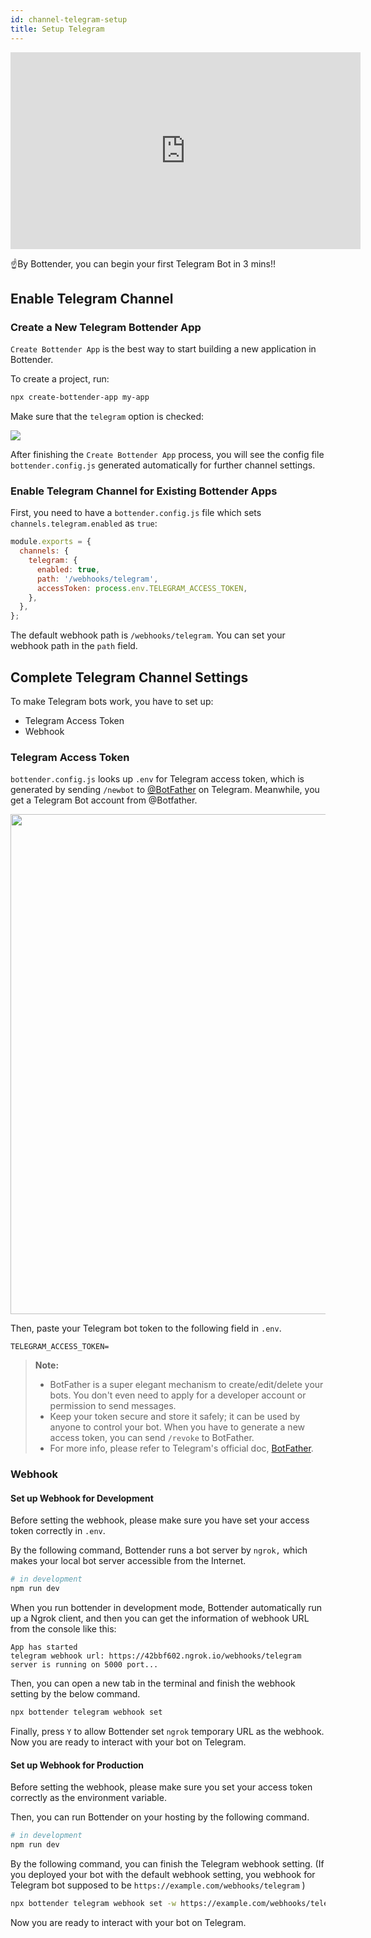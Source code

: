 ```yaml
---
id: channel-telegram-setup
title: Setup Telegram
---
```


<iframe width="560" height="315" src="https://www.youtube.com/embed/h5Mg8gNp8vk" frameborder="0" allow="accelerometer; autoplay; encrypted-media; gyroscope; picture-in-picture" allowfullscreen></iframe>

<br/>

☝️By Bottender, you can begin your first Telegram Bot in 3 mins!!

## Enable Telegram Channel

### Create a New Telegram Bottender App

`Create Bottender App` is the best way to start building a new application in Bottender.

To create a project, run:

```sh
npx create-bottender-app my-app
```

Make sure that the `telegram` option is checked:

![](https://user-images.githubusercontent.com/3382565/67851226-f2b7f200-fb44-11e9-951d-c0050db88ed3.png)

After finishing the `Create Bottender App` process, you will see the config file `bottender.config.js` generated automatically for further channel settings.

### Enable Telegram Channel for Existing Bottender Apps

First, you need to have a `bottender.config.js` file which sets `channels.telegram.enabled` as `true`:

```js
module.exports = {
  channels: {
    telegram: {
      enabled: true,
      path: '/webhooks/telegram',
      accessToken: process.env.TELEGRAM_ACCESS_TOKEN,
    },
  },
};
```

The default webhook path is `/webhooks/telegram`. You can set your webhook path in the `path` field.

## Complete Telegram Channel Settings

To make Telegram bots work, you have to set up:

- Telegram Access Token
- Webhook

### Telegram Access Token

`bottender.config.js` looks up `.env` for Telegram access token, which is generated by sending `/newbot` to [@BotFather](https://t.me/BotFather) on Telegram. Meanwhile, you get a Telegram Bot account from @Botfather.

 <p><img width="800px" src="https://user-images.githubusercontent.com/662387/71246889-9312e180-2352-11ea-97da-9a5adc014fda.png"></p>

Then, paste your Telegram bot token to the following field in `.env`.

```
TELEGRAM_ACCESS_TOKEN=
```

> **Note:**
>
> - BotFather is a super elegant mechanism to create/edit/delete your bots. You don't even need to apply for a developer account or permission to send messages.
> - Keep your token secure and store it safely; it can be used by anyone to control your bot. When you have to generate a new access token, you can send `/revoke` to BotFather.
> - For more info, please refer to Telegram's official doc, [BotFather](https://core.telegram.org/bots#6-botfather).

### Webhook

#### Set up Webhook for Development

Before setting the webhook, please make sure you have set your access token correctly in `.env`.

By the following command, Bottender runs a bot server by `ngrok,` which makes your local bot server accessible from the Internet.

```sh
# in development
npm run dev
```

When you run bottender in development mode, Bottender automatically run up a Ngrok client, and then you can get the information of webhook URL from the console like this:

```
App has started
telegram webhook url: https://42bbf602.ngrok.io/webhooks/telegram
server is running on 5000 port...
```

Then, you can open a new tab in the terminal and finish the webhook setting by the below command.

```sh
npx bottender telegram webhook set
```

Finally, press `Y` to allow Bottender set `ngrok` temporary URL as the webhook. Now you are ready to interact with your bot on Telegram.

#### Set up Webhook for Production

Before setting the webhook, please make sure you set your access token correctly as the environment variable.

Then, you can run Bottender on your hosting by the following command.

```sh
# in development
npm run dev
```

By the following command, you can finish the Telegram webhook setting. (If you deployed your bot with the default webhook setting, you webhook for Telegram bot supposed to be `https://example.com/webhooks/telegram` )

```sh
npx bottender telegram webhook set -w https://example.com/webhooks/telegram
```

Now you are ready to interact with your bot on Telegram.
